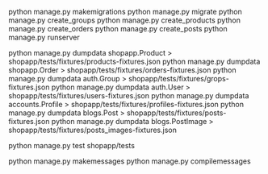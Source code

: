 python manage.py makemigrations
python manage.py migrate
python manage.py create_groups
python manage.py create_products
python manage.py create_orders
python manage.py create_posts
python manage.py runserver

python manage.py dumpdata shopapp.Product > shopapp/tests/fixtures/products-fixtures.json
python manage.py dumpdata shopapp.Order > shopapp/tests/fixtures/orders-fixtures.json
python manage.py dumpdata auth.Group > shopapp/tests/fixtures/grops-fixtures.json
python manage.py dumpdata auth.User > shopapp/tests/fixtures/users-fixtures.json
python manage.py dumpdata accounts.Profile > shopapp/tests/fixtures/profiles-fixtures.json
python manage.py dumpdata blogs.Post > shopapp/tests/fixtures/posts-fixtures.json
python manage.py dumpdata blogs.PostImage > shopapp/tests/fixtures/posts_images-fixtures.json


python manage.py test shopapp/tests


python manage.py makemessages 
python manage.py compilemessages